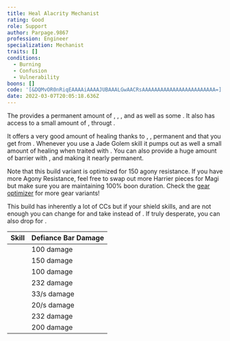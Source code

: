 ```yaml
---
title: Heal Alacrity Mechanist
rating: Good
role: Support
author: Parpage.9867
profession: Engineer
specialization: Mechanist
traits: []
conditions:
  - Burning
  - Confusion
  - Vulnerability
boons: []
code: '[&DQMvOR0nRiqEAAAAiAAAAJUBAAALGwAACRsAAAAAAAAAAAAAAAAAAAAAAAA=]'
date: 2022-03-07T20:05:18.636Z
---
```


The <Specialization name="Mechanist" text="Heal Alacrity Mechanist" /> provides a permanent amount of <Boon name="Might" />, <Boon name="Alacrity" />, <Boon name="Fury" />, <Boon name="Regeneration" /> and <Boon name="Vigor" /> as well as some <Boon name="Protection" />. It also has access to a small amount of <Boon name="Aegis" />, <Boon name="Stability" /> througt <Skill id="63293"/>.

It offers a very good amount of healing thanks to <Skill name="Med Kit"/>, <Skill name="Super Elixir"/>, permanent <Boon name="Regeneration"/> and <Boon name="Vigor"/> that you get from <Skill name="Energizing Slam"/>. Whenever you use a Jade Golem skill it pumps out as well a small amount of healing when traited with <Trait name="Soothing Detonation"/>. You can also provide a huge amount of barrier with <Skill id="63141"/>, <Skill name ="Barrier Signet"/> and <Skill name="Barrier Blast"/> making it nearly permanent.

<Divider text="Equipment"/>

<CharacterWithAr> 
<Character title="Heal Alacrity Mechanist" gear={{
   "profession": "Engineer",
    "weight": "Medium",
    "gear": [
      "Harrier",
      "Magi",
      "Harrier",
      "Harrier",
      "Harrier",
      "Harrier",
      "Harrier",
      "Harrier",
      "Magi",
      "Magi",
      "Magi",
      "Magi",
      "Harrier",
      "Harrier"
    ],
    "attributes": {
      "Health": 18992,
      "Armor": 2343,
      "Power": 1925,
      "Precision": 1532,
      "Toughness": 1225,
      "Vitality": 1307,
      "Ferocity": 0,
      "Condition Damage": 0,
      "Expertise": 0,
      "Concentration": 1119,
      "Healing Power": 1505,
      "Agony Resistance": 150,
      "Condition Duration": 0,
      "Boon Duration": 0.996,
      "Critical Chance": 	0.3033,
      "Critical Damage": 1.5,
      "Outgoing Healing": 0.7354200000000001,
      "Effective Power": 5670.022757142858,
      "Power DPS": 2911.7532457322545,
      "Bleeding Damage": 25.299999999999997,
      "Bleeding Stacks": 13.7,
      "Bleeding DPS": 346.60999999999996,
      "Burning Damage": 150.64999999999998,
      "Burning Stacks": 9.6,
      "Burning DPS": 1446.2399999999998,
      "Confusion Damage": 35.42,
      "Confusion Stacks": 2.4,
      "Confusion DPS": 85.008,
      "Poison Damage": 38.525,
      "Poison Stacks": 10.2,
      "Poison DPS": 392.955,
      "Torment Damage": 36.57,
      "Torment Stacks": 0,
      "Torment DPS": 0,
      "Damage": 5182.566245732254,
      "Effective Health": 70581736.85462765,
      "Survivability": 35882.9368859317,
      "Effective Healing": 1460.35593,
      "Healing": 1460.35593
    },
    "runeId": 24842,
    "runeName": "Monk",
    "infusions": [
      37125, 37125, 37125, 37125, 37125, 37125, 37125,
      37125, 37125, 37125, 37125, 37125, 37125, 37125,
      37125, 37125, 37125, 37125
    ],
    "weapons": {
      "weapon1MainType": "Mace",
      "weapon1MainSigil1": "transference",
      "weapon1OffType": "Shield",
      "weapon1OffSigil": "concentration"
    },
    "consumables": {
      "foodId": 68634,
      "utility": "bountiful-maintenance-oil",
      "infusion": "Healing +9 Agony Infusion"
    },
    "skills": {
      "heal": "Med Kit",
      "utility1": "Personal Battering Ram",
      "utility2": "Elixir Gun",
      "utility3": "Barrier Signet",
      "elite": "Overclock Signet"
    },
    "assumedBuffs": [{"id": "Might", "type": "Boon"}, {"id": "Fury", "type": "Boon"}, {"gw2id": 1786, "type": "Trait"}]
}}>

Note that this build variant is optimized for 150 agony resistance. If you have more Agony Resistance, feel free to swap out more Harrier pieces for Magi but make sure you are maintaining 100% boon duration. Check the [gear optimizer](https://optimizer.discretize.eu/) for more gear variants!
</Character>
</CharacterWithAr>

<Divider text="Default Build"/>

<Traits
  traits1="Inventions"
  traits1Selected="Over Shield, Soothing Detonation, Medical DIspersion Field"
  traits2="Alchemy"
  traits2Selected="Health Insurance, Comeback Cure, Purity of Purpose"
  traits3="Mechanist"
  traits3Selected="Mech Arms: High-Impact Drivers, Mech Frame: Channeling Conduits, Mech Core: Barrier Engine"
/>

<Divider text="Situational Traits and Skills"/>

<Card title="Inventions">

<Traits unembossed traits1="Inventions" traits1Selected="Over Shield, Experimental Turrets, Medical Dispersion Field" />

This build has inherently a lot of CCs but if your shield skills, <Skill name="Personal Battering Ram"/> and <Skill name="Rocket Fist Prototype"/> are not enough you can change <Trait name="Soothing Detonation"/> for <Trait name="Experimental Turrets"/> and take <Skill name="Supply Crate"/> instead of <Skill name="Overclock Signet"/>. If truly desperate, you can also drop <Skill name="Elixir Gun"/> for <Skill name="Thumper Turret"/>.

</Card>
  
| Skill                                                                           | Defiance Bar Damage                                        |
| ------------------------------------------------------------------------------- | ---------------------------------------------------------- |
| <Skill name="Rocket Fist Prototype"/>                                           | 100 damage                                                 |
| <Skill name="Magnetic Inversion  "/>                                            | 150 damage                                                 |
| <Skill name="Throw Shield"/>                                                    | 100 damage                                                 |
| <Skill name="Thump"/>                                                           | 232 damage                                                 | 
| <TomeSkill name="Endothermic Shell"/>                                           | <Condition name="Chilled"/> 33/s damage                    |
| <Skill name="Glob Shot"/>                                                       | <Condition name="Crippled"/> 20/s damage                   |
| <Skill name="Personal Battering Ram"/> | 232 damage | 
| <Skill name="Supply Crate"/> | 200 damage |
